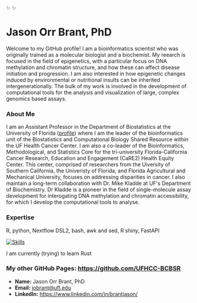 ✨                  ✨
# Jason Orr Brant, PhD 
Welcome to my GitHub profile! I am a bioinformatics scientist who was originally trained as a molecular biologist and a biochemist. My reearch is focused in the field of epigenetics, with a particular focus on DNA methylation and chromatin structure, and how these can affect disease initiation and progression. I am also interested in how epigenetic changes induced by environmental or nutritional insults can be inherited intergenerationally. The bulk of my work is involved in the development of computational tools for the analysis and visualization of large, complex genomics based assays. 


### About Me

I am an Assistant Professor in the Department of Biostatistics at the University of Florida ([profile](https://directory.ufhealth.org/brant-jason)) where I am the leader of the bioinformatics unit of the Biostatistics and Computational Biology Shared Resource within the UF Health Cancer Center. I am also a co-leader of the Bioinformatics, Methodological, and Statistics Core for the tri-university Florida-California Cancer Research, Education and Engagement (CaRE2) Health Equity Center. This center, comprised of researchers from the Uiversity of Southern California, the Univeristy of Florida, and Florida Agricultural and Mechanical University, focuses on addressing disparities in cancer.  I also maintain a long-term collaboration with Dr. Mike Kladde at UF's Department of Biochemistry. Dr Kladde is a pioneer in the field of single-molecule assay development for interogating DNA methylation and chromatin accessibility, for which I develop the computational tools to analyse.

### Expertise
R, python, Nextflow DSL2, bash, awk and sed, R shiny, FastAPI

[![Skills](https://skillicons.dev/icons?i=r,git,github,linux,md,mysql,vscode,windows)](https://skillicons.dev)

I am currently (trying) to learn Rust

### My other GitHub Pages: https://github.com/UFHCC-BCBSR

- **Name:** Jason Orr Brant, PhD
- **Email:** jobrant@ufl.edu
- **LinkedIn:** https://www.linkedin.com/in/brantjason/



